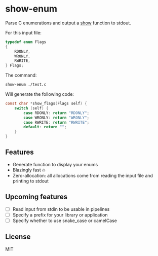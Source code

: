 # show-enum

Parse C enumerations and output a
[show](https://hackage.haskell.org/package/base-4.20.0.1/docs/Prelude.html#v:show)
function to stdout.

For this input file:

```c
typedef enum Flags
{
	RDONLY,
	WRONLY,
	RWRITE,
} Flags;
```

The command:

```bash
show-enum ./test.c
```

Will generate the following code:

```c
const char *show_flags(Flags self) {
    switch (self) {
        case RDONLY: return "RDONLY";
        case WRONLY: return "WRONLY";
        case RWRITE: return "RWRITE";
        default: return "";
    }
}
```

## Features

- Generate function to display your enums
- Blazingly fast 🔥
- Zero-allocation: all allocations come from reading the input file and printing to stdout

## Upcoming features

- [ ] Read input from stdin to be usable in pipelines
- [ ] Specify a prefix for your library or application
- [ ] Specify whether to use snake_case or camelCase

## License

MIT
